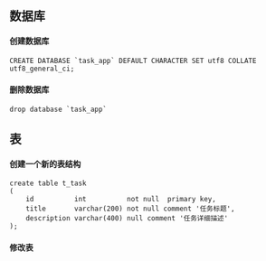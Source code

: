 ## 数据库

#### 创建数据库

```mysql
CREATE DATABASE `task_app` DEFAULT CHARACTER SET utf8 COLLATE utf8_general_ci;
```

#### 删除数据库

```mysql
drop database `task_app`
```

## 表

#### 创建一个新的表结构
```mysql
create table t_task
(
    id          int          not null  primary key,
    title       varchar(200) not null comment '任务标题',
    description varchar(400) null comment '任务详细描述'
);

```
#### 修改表
